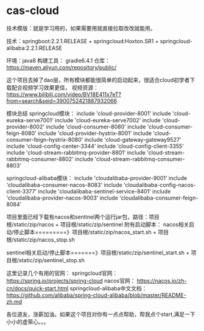 # cas-cloud

技术模版：就是学习用的，如果需要用就直接拉取改改就能用。

技术：springboot:2.2.1.RELEASE   +   springcloud:Hoxton.SR1   +    springcloud-alibaba:2.2.1.RELEASE


环境：java8
构建工具： gradle6.4.1
仓库：https://maven.aliyun.com/repository/public/


这个项目去掉了dao层，所有模块都能很简单的启动起来，很适合cloud初学者下载配合视频学习效果更佳，
视频资源：https://www.bilibili.com/video/BV18E411x7eT?from=search&seid=3900752421887932066

模块总结
springcloud模块：
include 'cloud-provider-8001'
include 'cloud-eureka-serve7001'
include 'cloud-eureka-serve7002'
include 'cloud-provider-8002'
include 'cloud-consumer-8080'
include 'cloud-consumer-feign-8080'
include 'cloud-provider-hystrix-8001'
include 'cloud-consumer-feign-hystrix-8080'
include 'cloud-gateway-gateway9527'
include 'cloud-config-center-3344'
include 'cloud-config-client-3355'
include 'cloud-stream-rabbitmq-provider-8801'
include 'cloud-stream-rabbitmq-consumer-8802'
include 'cloud-stream-rabbitmq-consumer-8803'


springcloud-alibaba模块：
include 'cloudalibaba-provider-9001'
include 'cloudalibaba-consumer-nacos-8083'
include 'cloudalibaba-config-nacos-client-3377'
include 'cloudalibaba-sentinel-service-8401'
include 'cloudalibaba-provider-nacos-9003'
include 'cloudalibaba-consumer-feign-8084'

项目里面已经下载有nacos和sentinel两个运行jar包，路径：项目根/static/zip/nacos  + 项目根/static/zip/sentinel
附有启动脚本：
nacos相关启动/停止脚本=========》项目根/static/zip/nacos_start.sh + 项目根/static/zip/nacos_stop.sh

sentinel相关启动/停止脚本=======》项目根/static/zip/sentinel_start.sh + 项目根/static/zip/sentinel_stop.sh


这里记录几个有用的官网：
springcloud官网：https://spring.io/projects/spring-cloud
nacos官网： https://nacos.io/zh-cn/docs/quick-start.html
springcloud-alibaba中文文档： https://github.com/alibaba/spring-cloud-alibaba/blob/master/README-zh.md


各位道友，涨薪加油。如果这个项目对你有一点点帮助，帮我点个start,满足一下小小的虚荣心。。。
